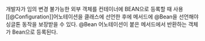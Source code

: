 개발자가 임의 변경 불가능한 외부 객체를 컨테이너에 BEAN으로 등록할 때 사용
[[@Configuration]]어노테이션을 클래스에 선언한 후에 메서드에 @Bean을 선언해야 싱글톤 동작을 보장받을 수 있다.
@Bean 어노테이션이 붙은 메서드에서 반환하는 객체가 Bean으로 등록된다.